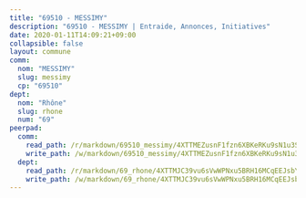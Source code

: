 ```yaml
---
title: "69510 - MESSIMY"
description: "69510 - MESSIMY | Entraide, Annonces, Initiatives"
date: 2020-01-11T14:09:21+09:00
collapsible: false
layout: commune
comm:
  nom: "MESSIMY"
  slug: messimy
  cp: "69510"
dept:
  nom: "Rhône"
  slug: rhone
  num: "69"
peerpad:
  comm:
    read_path: /r/markdown/69510_messimy/4XTTMEZusnF1fzn6XBKeRKu9sN1u3SfFHqfJRAQEs5BmufKZ4
    write_path: /w/markdown/69510_messimy/4XTTMEZusnF1fzn6XBKeRKu9sN1u3SfFHqfJRAQEs5BmufKZ4-K3TgV3jFThR158XoM47u9Lzfw2hZAyGo2ZMsaGgFZMpcpLUFGNnXz55KDXNAftoex2PutL3Lguiw5cWFzWBUUNc9MDrDSH1CUSqpqLitcD9PBiJPb2nS4LjmtX1oAaRHbdAdyP2A
  dept:
    read_path: /r/markdown/69_rhone/4XTTMJC39vu6sVwWPNxu5BRH16MCqEEJsbYu4RNyAxnNmNtVW
    write_path: /w/markdown/69_rhone/4XTTMJC39vu6sVwWPNxu5BRH16MCqEEJsbYu4RNyAxnNmNtVW-K3TgUzVUEXrXvc8NoaD9JfiBpc5MBFP7KZFqLEsm11xqJDEwSVMy7UACp2eYMzek3K6y2WLoyzq5xdKMZeizKNpfHbUBgJcoYSqfidBaPx8RcTCPmdCXhdgeLZLEYHVco5fHD6Pz
---
```


